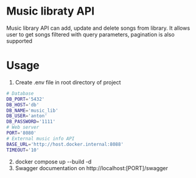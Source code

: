 # Music libraty API
Music library API can add, update and delete songs from library. It allows user to get songs filtered with query parameters, pagination is also supported
# Usage
1. Create .env file in root directory of project
```bash
# Database
DB_PORT='5432'
DB_HOST='db'
DB_NAME='music_lib'
DB_USER='anton'
DB_PASSWORD='1111'
# Web server
PORT='8080'
# External music info API
BASE_URL='http://host.docker.internal:8088'
TIMEOUT='10'
```
2. docker compose up --build -d
3. Swagger documentation on http://localhost:[PORT]/swagger
